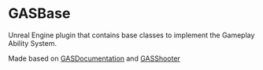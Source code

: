 # GASBase
Unreal Engine plugin that contains base classes to implement the Gameplay Ability System.

Made based on [GASDocumentation](https://github.com/tranek/GASDocumentation) and [GASShooter](https://github.com/tranek/GASShooter)